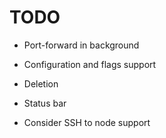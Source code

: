 # TODO

* Port-forward in background
* Configuration and flags support
* Deletion

* Status bar
* Consider SSH to node support
